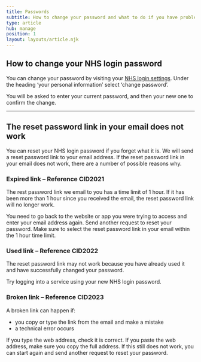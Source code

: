 ```yaml
---
title: Passwords
subtitle: How to change your password and what to do if you have problems.
type: article
hub: manage
position: 1
layout: layouts/article.njk
---
```


## How to change your NHS login password

You can change your password by visiting your [NHS login settings](https://settings.login.nhs.uk/ "NHS login settings"). Under the heading ‘your personal information’ select ‘change password’.

You will be asked to enter your current password, and then your new one to confirm the change.

***

## The reset password link in your email does not work

You can reset your NHS login password if you forget what it is. We will send a reset password link to your email address. If the reset password link in your email does not work, there are a number of possible reasons why.

### Expired link – Reference CID2021

The rest password link we email to you has a time limit of 1 hour. If it has been more than 1 hour since you received the email, the reset password link will no longer work.

You need to go back to the website or app you were trying to access and enter your email address again. Send another request to reset your password. Make sure to select the reset password link in your email within the 1 hour time limit.

### Used link – Reference CID2022

The reset password link may not work because you have already used it and have successfully changed your password.

Try logging into a service using your new NHS login password.

### Broken link – Reference CID2023

A broken link can happen if:
* you copy or type the link from the email and make a mistake
* a technical error occurs

If you type the web address, check it is correct. If you paste the web address, make sure you copy the full address. If this still does not work, you can start again and send another request to reset your password.
